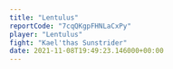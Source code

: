 ```yaml
---
title: "Lentulus"
reportCode: "7cqQKgpFHNLaCxPy"
player: "Lentulus"
fight: "Kael'thas Sunstrider"
date: 2021-11-08T19:49:23.146000+00:00
---
```


